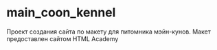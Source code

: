 # main_coon_kennel
Проект создания сайта по макету для питомника мэйн-кунов. Макет предоставлен сайтом HTML Academy
